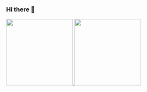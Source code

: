 ### Hi there 👋

<!--
**DiegoJustino-lab1/DiegoJustino-lab1** is a ✨ _special_ ✨ repository because its `README.md` (this file) appears on your GitHub profile.

Here are some ideas to get you started:

- 🔭 I’m currently working on ...
 🌱 I’m currently learning languages ​​for embedded systems and eletronic systems
- 👯 I’m looking to collaborate on ...
- 🤔 I’m looking for help with ...
- 💬 Ask me about ...
📫 How to reach me: diegojsilva01@outlook.com
- 😄 Pronouns: ...
- ⚡ Fun fact: ...
-->

<div>
<a href="https://github.com/DiegoJustino-lab1">
<img height="180em" src="https://github-readne stats.vercel.app/api?username=DiegoJustino-lab1&show_icons-true&theme-dracula@include_all_commits=true&count_private-true"> <img height="180em" src="https://github-readee-stats.vercel.app/api/top-langs/?username-DiegoJustino-lab1&layout-compact&langs_count=16&theme-dracula"/>
</div>

